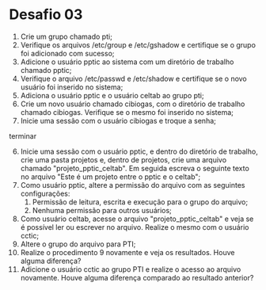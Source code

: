 # Desafio 03


1. Crie um grupo chamado pti;
2. Verifique os arquivos /etc/group e /etc/gshadow e certifique se o grupo foi adicionado com sucesso;
3. Adicione o usuário pptic ao sistema com um diretório de trabalho chamado pptic;
4. Verifique o arquivo /etc/passwd e /etc/shadow e certifique se o novo usuário foi inserido no sistema;
5. Adiciona o usuário pptic e o usuário celtab ao grupo pti;
6. Crie um novo usuário chamado cibiogas, com o diretório de trabalho chamado cibiogas. Verifique se o mesmo foi inserido no sistema;
7. Inicie uma sessão com o usuário cibiogas e troque a senha;


terminar


6. Inicie uma sessão com o usuário pptic, e dentro do diretório de trabalho, crie uma pasta projetos e, dentro de projetos, crie uma arquivo chamado "projeto_pptic_celtab". Em seguida escreva o seguinte texto no arquivo "Este é um projeto entre o pptic e o celtab";
8. Como usuário pptic, altere a permissão do arquivo com as seguintes configurações:
    1. Permissão de leitura, escrita e execução para o grupo do arquivo;
    2. Nenhuma permissão para outros usuários;
9. Como usuário celtab, acesse o arquivo "projeto_pptic_celtab" e veja se é possível ler ou escrever no arquivo. Realize o mesmo com o usuário cctic;
10. Altere o grupo do arquivo para PTI;
11. Realize o procedimento 9 novamente e veja os resultados. Houve alguma diferença?
12. Adicione o usuário cctic ao grupo PTI e realize o acesso ao arquivo novamente. Houve alguma diferença comparado ao resultado anterior?
